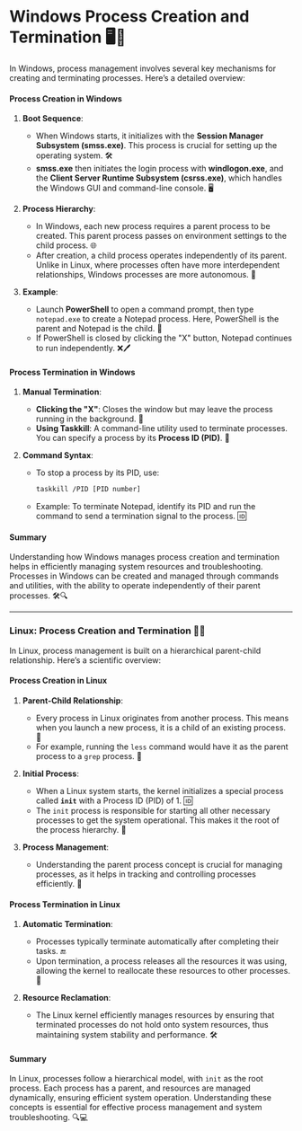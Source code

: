 # Windows Process Creation and Termination 🖥️🔄

In Windows, process management involves several key mechanisms for creating and terminating processes. Here’s a detailed overview:

#### **Process Creation in Windows**

1. **Boot Sequence**:
   - When Windows starts, it initializes with the **Session Manager Subsystem (smss.exe)**. This process is crucial for setting up the operating system. 🛠️
   - **smss.exe** then initiates the login process with **windlogon.exe**, and the **Client Server Runtime Subsystem (csrss.exe)**, which handles the Windows GUI and command-line console. 🖥️

2. **Process Hierarchy**:
   - In Windows, each new process requires a parent process to be created. This parent process passes on environment settings to the child process. 🌐
   - After creation, a child process operates independently of its parent. Unlike in Linux, where processes often have more interdependent relationships, Windows processes are more autonomous. 🚀

3. **Example**:
   - Launch **PowerShell** to open a command prompt, then type `notepad.exe` to create a Notepad process. Here, PowerShell is the parent and Notepad is the child. 📝
   - If PowerShell is closed by clicking the "X" button, Notepad continues to run independently. ❌🖊️

#### **Process Termination in Windows**

1. **Manual Termination**:
   - **Clicking the "X"**: Closes the window but may leave the process running in the background. 🛑
   - **Using Taskkill**: A command-line utility used to terminate processes. You can specify a process by its **Process ID (PID)**. 🚫

2. **Command Syntax**:
   - To stop a process by its PID, use: 
     ```bash
     taskkill /PID [PID number]
     ```
   - Example: To terminate Notepad, identify its PID and run the command to send a termination signal to the process. 🆔

#### **Summary**

Understanding how Windows manages process creation and termination helps in efficiently managing system resources and troubleshooting. Processes in Windows can be created and managed through commands and utilities, with the ability to operate independently of their parent processes. 🛠️🔍

---

### Linux: Process Creation and Termination 🐧🔄

In Linux, process management is built on a hierarchical parent-child relationship. Here’s a scientific overview:

#### **Process Creation in Linux**

1. **Parent-Child Relationship**:
   - Every process in Linux originates from another process. This means when you launch a new process, it is a child of an existing process. 🔄
   - For example, running the `less` command would have it as the parent process to a `grep` process. 📂

2. **Initial Process**:
   - When a Linux system starts, the kernel initializes a special process called **`init`** with a Process ID (PID) of 1. 🆔
   - The `init` process is responsible for starting all other necessary processes to get the system operational. This makes it the root of the process hierarchy. 🌳

3. **Process Management**:
   - Understanding the parent process concept is crucial for managing processes, as it helps in tracking and controlling processes efficiently. 🧩

#### **Process Termination in Linux**

1. **Automatic Termination**:
   - Processes typically terminate automatically after completing their tasks. 🔚
   - Upon termination, a process releases all the resources it was using, allowing the kernel to reallocate these resources to other processes. 🔄

2. **Resource Reclamation**:
   - The Linux kernel efficiently manages resources by ensuring that terminated processes do not hold onto system resources, thus maintaining system stability and performance. 🛠️

#### **Summary**

In Linux, processes follow a hierarchical model, with `init` as the root process. Each process has a parent, and resources are managed dynamically, ensuring efficient system operation. Understanding these concepts is essential for effective process management and system troubleshooting. 🔍💻